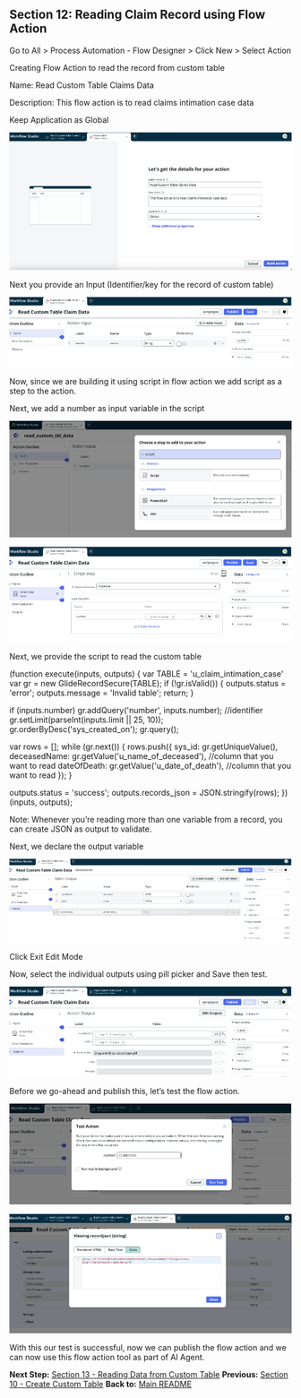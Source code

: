## Section 12: Reading Claim Record using Flow Action

Go to All > Process Automation - Flow Designer > Click New > Select Action

Creating Flow Action to read the record from custom table

Name: Read Custom Table Claims Data

Description: This flow action is to read claims intimation case data

Keep Application as Global

![FlowAction](screenshots/FlowActionCreate.png)

Next you provide an Input (Identifier/key for the record of custom table)

![FlowActionInput](screenshots/FlowActionInputs.png)

Now, since we are building it using script in flow action we add script as a step to the action.

Next, we add a number as input variable in the script

![FlowActionScript](screenshots/FlowActionScript.png)

![FlowActionScript1](screenshots/FlowActionScript1.png)

Next, we provide the script to read the custom table

(function execute(inputs, outputs) {
  var TABLE = 'u_claim_intimation_case'
  var gr = new GlideRecordSecure(TABLE);
  if (!gr.isValid()) {
    outputs.status = 'error';
    outputs.message = 'Invalid table';
    return;
  }

  if (inputs.number) gr.addQuery('number', inputs.number); //identifier
  gr.setLimit(parseInt(inputs.limit || 25, 10));
  gr.orderByDesc('sys_created_on');
  gr.query();

  var rows = [];
  while (gr.next()) {
    rows.push({
      sys_id: gr.getUniqueValue(),
      deceasedName: gr.getValue('u_name_of_deceased'),  //column that you want to read
      dateOfDeath: gr.getValue('u_date_of_death'),   //column that you want to read
    });
  }

  outputs.status = 'success';
  outputs.records_json = JSON.stringify(rows);
})(inputs, outputs);

Note: Whenever you’re reading more than one variable from a record, you can create JSON as output to validate.

Next, we declare the output variable

![FlowActionOutput](screenshots/FlowActionOutput.png)

Click Exit Edit Mode

Now, select the individual outputs using pill picker and Save then test.

![FlowActionOutputPick](screenshots/FlowActionOutput1.png)

Before we go-ahead and publish this, let’s test the flow action.

![FlowActionOutputTest](screenshots/FlowActionTest.png)

![FlowActionOutputTest](screenshots/FlowActionTestOutput.png)

With this our test is successful, now we can publish the flow action and we can now use this flow action tool as part of AI Agent.

**Next Step:** [Section 13 - Reading Data from Custom Table](section12-reading-custom-table-data.md)
**Previous:** [Section 10 - Create Custom Table](section10-create-custom-table.md)
**Back to:** [Main README](README.md)
